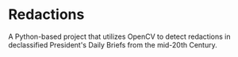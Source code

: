 # Redactions 

A Python-based project that utilizes OpenCV to detect redactions in declassified President's Daily Briefs from the mid-20th Century.



